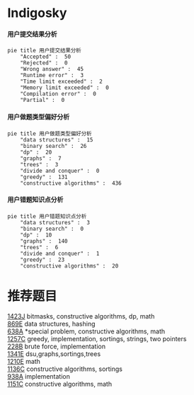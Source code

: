 # Indigosky

<!-- tabs:start -->



#### **用户提交结果分析**

```mermaid
pie title 用户提交结果分析
    "Accepted" :  50
    "Rejected" :  0
    "Wrong answer" :  45
    "Runtime error" :  3
    "Time limit exceeded" :  2
    "Memory limit exceeded" :  0
    "Compilation error" :  0
    "Partial" :  0
```

#### **用户做题类型偏好分析**

```mermaid
pie title 用户做题类型偏好分析
    "data structures" :  15
    "binary search" :  26
    "dp" :  20
    "graphs" :  7
    "trees" :  3
    "divide and conquer" :  0
    "greedy" :  131
    "constructive algorithms" :  436
```
#### **用户错题知识点分析**

```mermaid
pie title 用户错题知识点分析
    "data structures" :  3
    "binary search" :  0
    "dp" :  10
    "graphs" :  140
    "trees" :  6
    "divide and conquer" :  1
    "greedy" :  23
    "constructive algorithms" :  20
```



<!-- tabs:end -->
# 推荐题目
[1423J](https://codeforces.com/contest/1423/problem/J)		bitmasks,
                        constructive algorithms,
                        dp,
                        math		  
[869E](https://codeforces.com/contest/869/problem/E)		data structures,
                        hashing		  
[638A](https://codeforces.com/contest/638/problem/A)		*special problem,
                        constructive algorithms,
                        math		  
[1257C](https://codeforces.com/contest/1257/problem/C)		greedy,
                        implementation,
                        sortings,
                        strings,
                        two pointers		  
[228B](https://codeforces.com/contest/228/problem/B)		brute force,
                        implementation		  
[1341E](https://codeforces.com/contest/1341/problem/E)		dsu,graphs,sortings,trees		  
[1210E](https://codeforces.com/contest/1210/problem/E)		math		  
[1136C](https://codeforces.com/contest/1136/problem/C)		constructive algorithms,
                        sortings		  
[938A](https://codeforces.com/contest/938/problem/A)		implementation		  
[1151C](https://codeforces.com/contest/1151/problem/C)		constructive algorithms,
                        math		  
